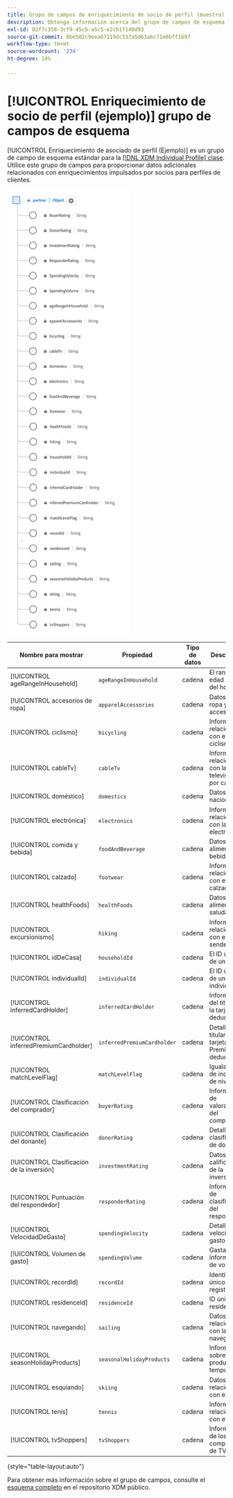 ```yaml
---
title: Grupo de campos de enriquecimiento de socio de perfil (muestra)
description: Obtenga información acerca del grupo de campos de esquema Enriquecimiento del socio de perfil (ejemplo).
exl-id: 02f7c358-3cf9-45cb-a5c5-e2cb1f140d93
source-git-commit: 8be502c9eea67119dc537a5d63a6c71e0bff1697
workflow-type: tm+mt
source-wordcount: '234'
ht-degree: 14%

---
```


# [!UICONTROL Enriquecimiento de socio de perfil (ejemplo)] grupo de campos de esquema

[!UICONTROL Enriquecimiento de asociado de perfil (Ejemplo)] es un grupo de campo de esquema estándar para la [[!DNL XDM Individual Profile] clase](../../classes/individual-profile.md). Utilice este grupo de campos para proporcionar datos adicionales relacionados con enriquecimientos impulsados por socios para perfiles de clientes.

![Un diagrama del [!UICONTROL enriquecimiento de asociado de perfil (ejemplo)] grupo de campos.](../../images/field-groups/profile-partner-enrichment-sample.png)

| Nombre para mostrar | Propiedad | Tipo de datos | Descripción |
|-----------------------------|------------------------|-----------|----------------------------------|
| [!UICONTROL ageRangeInHousehold] | `ageRangeInHousehold` | cadena | El rango de edad dentro del hogar. |
| [!UICONTROL accesorios de ropa] | `apparelAccessories` | cadena | Datos de ropa y accesorios. |
| [!UICONTROL ciclismo] | `bicycling` | cadena | Información relacionada con el ciclismo. |
| [!UICONTROL cableTv] | `cableTv` | cadena | Información relacionada con la televisión por cable. |
| [!UICONTROL doméstico] | `domestics` | cadena | Datos nacionales. |
| [!UICONTROL electrónica] | `electronics` | cadena | Información relacionada con la electrónica. |
| [!UICONTROL comida y bebida] | `foodAndBeverage` | cadena | Datos sobre alimentos y bebidas. |
| [!UICONTROL calzado] | `footwear` | cadena | Información relacionada con el calzado. |
| [!UICONTROL healthFoods] | `healthFoods` | cadena | Datos sobre alimentos saludables. |
| [!UICONTROL excursionismo] | `hiking` | cadena | Información relacionada con el senderismo. |
| [!UICONTROL idDeCasa] | `householdId` | cadena | El ID único de un hogar. |
| [!UICONTROL individualId] | `individualId` | cadena | El ID único de un individuo. |
| [!UICONTROL inferredCardHolder] | `inferredCardHolder` | cadena | Información del titular de la tarjeta deducida. |
| [!UICONTROL inferredPremiumCardholder] | `inferredPremiumCardholder` | cadena | Detalles del titular de la tarjeta Premium deducida. |
| [!UICONTROL matchLevelFlag] | `matchLevelFlag` | cadena | Igualar datos de indicador de nivel. |
| [!UICONTROL Clasificación del comprador] | `buyerRating` | cadena | Información de valoración del comprador. |
| [!UICONTROL Clasificación del donante] | `donorRating` | cadena | Detalles de clasificación de donantes. |
| [!UICONTROL Clasificación de la inversión] | `investmentRating` | cadena | Datos de calificación de la inversión. |
| [!UICONTROL Puntuación del respondedor] | `responderRating` | cadena | Información de clasificación del respondedor. |
| [!UICONTROL VelocidadDeGasto] | `spendingVelocity` | cadena | Detalles de velocidad de gasto. |
| [!UICONTROL Volumen de gasto] | `spendingVolume` | cadena | Gastando información de volumen. |
| [!UICONTROL recordId] | `recordId` | cadena | Identificador único de registro. |
| [!UICONTROL residenceId] | `residenceId` | cadena | ID único de residencia. |
| [!UICONTROL navegando] | `sailing` | cadena | Datos relacionados con la navegación. |
| [!UICONTROL seasonHolidayProducts] | `seasonalHolidayProducts` | cadena | Información sobre productos de temporada. |
| [!UICONTROL esquiando] | `skiing` | cadena | Datos relacionados con el esquí. |
| [!UICONTROL tenis] | `tennis` | cadena | Información relacionada con el tenis. |
| [!UICONTROL tvShoppers] | `tvShoppers` | cadena | Información de los compradores de TV. |

{style="table-layout:auto"}

Para obtener más información sobre el grupo de campos, consulte el [esquema completo](https://github.com/adobe/xdm/blob/master/components/fieldgroups/profile/partner-profile-enrichment/profile-partner-enrichment-sample.schema.json) en el repositorio XDM público.
